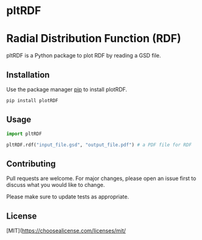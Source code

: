 # pltRDF

# Radial Distribution Function (RDF)

pltRDF is a Python package to plot RDF by reading a GSD file.

## Installation

Use the package manager [pip](https://pip.pypa.io/en/stable/) to install plotRDF.

```bash
pip install plotRDF
```

## Usage

```python
import pltRDF

pltRDF.rdf("input_file.gsd", "output_file.pdf") # a PDF file for RDF
```

## Contributing
Pull requests are welcome. For major changes, please open an issue first to discuss what you would like to change.

Please make sure to update tests as appropriate.

## License
[MIT](https://choosealicense.com/licenses/mit/
